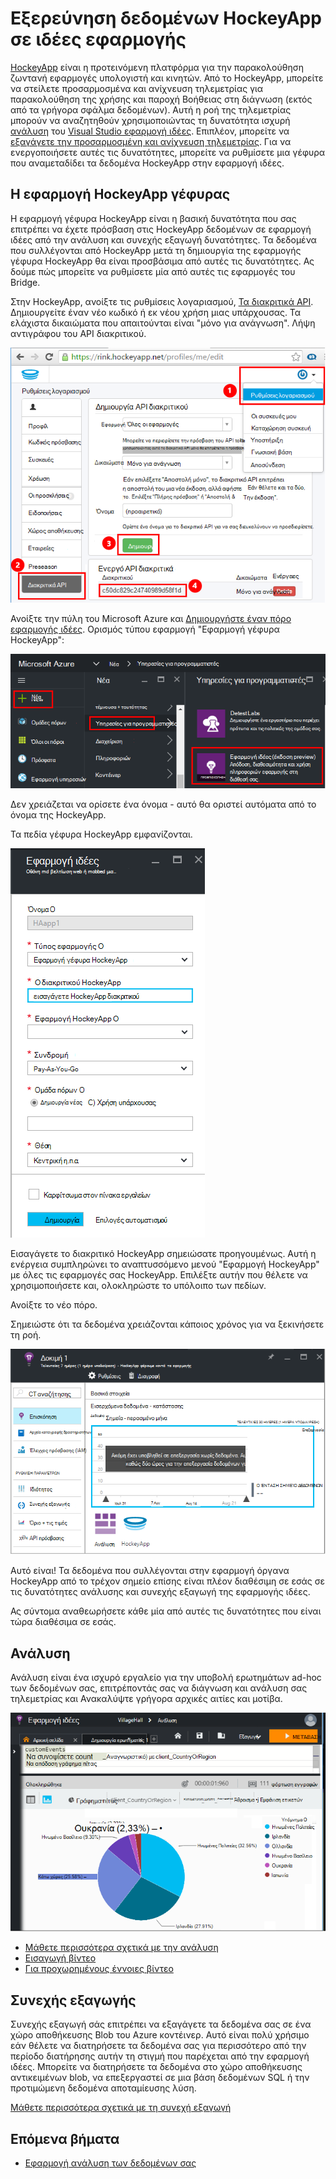 <properties 
    pageTitle="Εξερεύνηση δεδομένων HockeyApp σε εφαρμογή ιδέες | Microsoft Azure" 
    description="Ανάλυση χρήσης και απόδοση της εφαρμογής σας Azure με εφαρμογή ιδέες." 
    services="application-insights" 
    documentationCenter="windows"
    authors="alancameronwills" 
    manager="douge"/>

<tags 
    ms.service="application-insights" 
    ms.workload="tbd" 
    ms.tgt_pltfrm="ibiza" 
    ms.devlang="na" 
    ms.topic="article" 
    ms.date="08/25/2016" 
    ms.author="awills"/>

#  <a name="exploring-hockeyapp-data-in-application-insights"></a>Εξερεύνηση δεδομένων HockeyApp σε ιδέες εφαρμογής

[HockeyApp](https://azure.microsoft.com/services/hockeyapp/) είναι η προτεινόμενη πλατφόρμα για την παρακολούθηση ζωντανή εφαρμογές υπολογιστή και κινητών. Από το HockeyApp, μπορείτε να στείλετε προσαρμοσμένα και ανίχνευση τηλεμετρίας για παρακολούθηση της χρήσης και παροχή Βοήθειας στη διάγνωση (εκτός από τα γρήγορα σφάλμα δεδομένων). Αυτή η ροή της τηλεμετρίας μπορούν να αναζητηθούν χρησιμοποιώντας τη δυνατότητα ισχυρή [ανάλυση](app-insights-analytics.md) του [Visual Studio εφαρμογή ιδέες](app-insights-overview.md). Επιπλέον, μπορείτε να [εξαγάγετε την προσαρμοσμένη και ανίχνευση τηλεμετρίας](app-insights-export-telemetry.md). Για να ενεργοποιήσετε αυτές τις δυνατότητες, μπορείτε να ρυθμίσετε μια γέφυρα που αναμεταδίδει τα δεδομένα HockeyApp στην εφαρμογή ιδέες.


## <a name="the-hockeyapp-bridge-app"></a>Η εφαρμογή HockeyApp γέφυρας

Η εφαρμογή γέφυρα HockeyApp είναι η βασική δυνατότητα που σας επιτρέπει να έχετε πρόσβαση στις HockeyApp δεδομένων σε εφαρμογή ιδέες από την ανάλυση και συνεχής εξαγωγή δυνατότητες. Τα δεδομένα που συλλέγονται από HockeyApp μετά τη δημιουργία της εφαρμογής γέφυρα HockeyApp θα είναι προσβάσιμα από αυτές τις δυνατότητες. Ας δούμε πώς μπορείτε να ρυθμίσετε μία από αυτές τις εφαρμογές του Bridge.

Στην HockeyApp, ανοίξτε τις ρυθμίσεις λογαριασμού, [Τα διακριτικά API](https://rink.hockeyapp.net/manage/auth_tokens). Δημιουργείτε έναν νέο κωδικό ή εκ νέου χρήση μιας υπάρχουσας. Τα ελάχιστα δικαιώματα που απαιτούνται είναι "μόνο για ανάγνωση". Λήψη αντιγράφου του API διακριτικού.

![Λάβετε ένα API HockeyApp διακριτικού](./media/app-insights-hockeyapp-bridge-app/01.png)

Ανοίξτε την πύλη του Microsoft Azure και [Δημιουργήστε έναν πόρο εφαρμογής ιδέες](app-insights-create-new-resource.md). Ορισμός τύπου εφαρμογή "Εφαρμογή γέφυρα HockeyApp":

![Νέο πόρο ιδέες εφαρμογής](./media/app-insights-hockeyapp-bridge-app/02.png)

Δεν χρειάζεται να ορίσετε ένα όνομα - αυτό θα οριστεί αυτόματα από το όνομα της HockeyApp.

Τα πεδία γέφυρα HockeyApp εμφανίζονται. 

![Εισαγάγετε πεδία bridge](./media/app-insights-hockeyapp-bridge-app/03.png)

Εισαγάγετε το διακριτικό HockeyApp σημειώσατε προηγουμένως. Αυτή η ενέργεια συμπληρώνει το αναπτυσσόμενο μενού "Εφαρμογή HockeyApp" με όλες τις εφαρμογές σας HockeyApp. Επιλέξτε αυτήν που θέλετε να χρησιμοποιήσετε και, ολοκληρώστε το υπόλοιπο των πεδίων. 

Ανοίξτε το νέο πόρο. 

Σημειώστε ότι τα δεδομένα χρειάζονται κάποιος χρόνος για να ξεκινήσετε τη ροή.

![Εφαρμογή ιδέες πόρων σε αναμονή για τα δεδομένα](./media/app-insights-hockeyapp-bridge-app/04.png)

Αυτό είναι! Τα δεδομένα που συλλέγονται στην εφαρμογή όργανα HockeyApp από το τρέχον σημείο επίσης είναι πλέον διαθέσιμη σε εσάς σε τις δυνατότητες ανάλυσης και συνεχής εξαγωγή της εφαρμογής ιδέες.

Ας σύντομα αναθεωρήσετε κάθε μία από αυτές τις δυνατότητες που είναι τώρα διαθέσιμα σε εσάς.

## <a name="analytics"></a>Ανάλυση

Ανάλυση είναι ένα ισχυρό εργαλείο για την υποβολή ερωτημάτων ad-hoc των δεδομένων σας, επιτρέποντάς σας να διάγνωση και ανάλυση σας τηλεμετρίας και Ανακαλύψτε γρήγορα αρχικές αιτίες και μοτίβα.


![Ανάλυση](./media/app-insights-hockeyapp-bridge-app/05.png)


* [Μάθετε περισσότερα σχετικά με την ανάλυση](app-insights-analytics-tour.md)
* [Εισαγωγή βίντεο](https://channel9.msdn.com/events/Build/2016/T666)
* [Για προχωρημένους έννοιες βίντεο](https://channel9.msdn.com/Events/Build/2016/P591)


## <a name="continuous-export"></a>Συνεχής εξαγωγής

Συνεχής εξαγωγή σάς επιτρέπει να εξαγάγετε τα δεδομένα σας σε ένα χώρο αποθήκευσης Blob του Azure κοντέινερ. Αυτό είναι πολύ χρήσιμο εάν θέλετε να διατηρήσετε τα δεδομένα σας για περισσότερο από την περίοδο διατήρησης αυτήν τη στιγμή που παρέχεται από την εφαρμογή ιδέες. Μπορείτε να διατηρήσετε τα δεδομένα στο χώρο αποθήκευσης αντικειμένων blob, να επεξεργαστεί σε μια βάση δεδομένων SQL ή την προτιμώμενη δεδομένα αποταμίευσης λύση.

[Μάθετε περισσότερα σχετικά με τη συνεχή εξαγωγή](app-insights-export-telemetry.md)


## <a name="next-steps"></a>Επόμενα βήματα

* [Εφαρμογή ανάλυση των δεδομένων σας](app-insights-analytics-tour.md)


